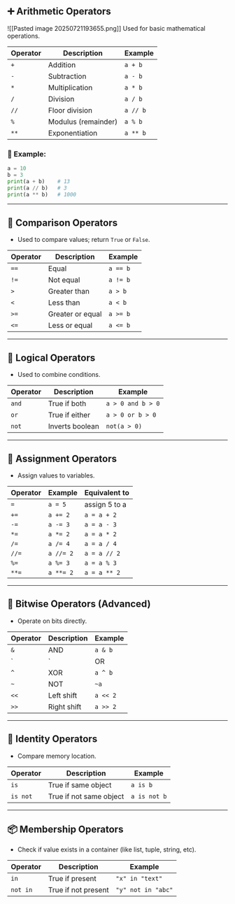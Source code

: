 
## ➕ Arithmetic Operators
![[Pasted image 20250721193655.png]]
Used for basic mathematical operations.

| Operator | Description        | Example        |
|----------|--------------------|----------------|
| `+`      | Addition            | `a + b`        |
| `-`      | Subtraction         | `a - b`        |
| `*`      | Multiplication      | `a * b`        |
| `/`      | Division            | `a / b`        |
| `//`     | Floor division      | `a // b`       |
| `%`      | Modulus (remainder) | `a % b`        |
| `**`     | Exponentiation      | `a ** b`       |

### 🔹 Example:

```python
a = 10
b = 3
print(a + b)    # 13
print(a // b)   # 3
print(a ** b)   # 1000
```

---
## 🔁 Comparison Operators

- Used to compare values; return `True` or `False`.

| Operator | Description      | Example  |
| -------- | ---------------- | -------- |
| `==`     | Equal            | `a == b` |
| `!=`     | Not equal        | `a != b` |
| `>`      | Greater than     | `a > b`  |
| `<`      | Less than        | `a < b`  |
| `>=`     | Greater or equal | `a >= b` |
| `<=`     | Less or equal    | `a <= b` |

---
## 🔗 Logical Operators

- Used to combine conditions.

|Operator|Description|Example|
|---|---|---|
|`and`|True if both|`a > 0 and b > 0`|
|`or`|True if either|`a > 0 or b > 0`|
|`not`|Inverts boolean|`not(a > 0)`|

---
## 🧱 Assignment Operators

- Assign values to variables.

|Operator|Example|Equivalent to|
|---|---|---|
|`=`|`a = 5`|assign 5 to a|
|`+=`|`a += 2`|`a = a + 2`|
|`-=`|`a -= 3`|`a = a - 3`|
|`*=`|`a *= 2`|`a = a * 2`|
|`/=`|`a /= 4`|`a = a / 4`|
|`//=`|`a //= 2`|`a = a // 2`|
|`%=`|`a %= 3`|`a = a % 3`|
|`**=`|`a **= 2`|`a = a ** 2`|

---
## 🧮 Bitwise Operators (Advanced)

- Operate on bits directly.

|Operator|Description|Example|
|---|---|---|
|`&`|AND|`a & b`|
|`|`|OR|
|`^`|XOR|`a ^ b`|
|`~`|NOT|`~a`|
|`<<`|Left shift|`a << 2`|
|`>>`|Right shift|`a >> 2`|

---
## 🧪 Identity Operators

- Compare memory location.

|Operator|Description|Example|
|---|---|---|
|`is`|True if same object|`a is b`|
|`is not`|True if not same object|`a is not b`|

---
## 📦 Membership Operators

- Check if value exists in a container (like list, tuple, string, etc).

|Operator|Description|Example|
|---|---|---|
|`in`|True if present|`"x" in "text"`|
|`not in`|True if not present|`"y" not in "abc"`|
